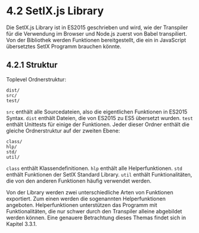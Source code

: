 # 4.2 SetlX.js Library

Die SetlX.js Library ist in ES2015 geschrieben und wird, wie der Transpiler für die Verwendung im Browser und Node.js zuerst von Babel transpiliert. Von der Bibliothek werden Funktionen bereitgestellt, die ein in JavaScript übersetztes SetlX Programm brauchen könnte.

## 4.2.1 Struktur

Toplevel Ordnerstruktur:
```
dist/
src/
test/
```
`src` enthält alle Sourcedateien, also die eigentlichen Funktionen in ES2015 Syntax. `dist` enthält Dateien, die von ES2015 zu ES5 übersetzt wurden. `test` enthält Unittests für einige der Funktionen. Jeder dieser Ordner enthält die gleiche Ordnerstruktur auf der zweiten Ebene:

```
class/
hlp/
std/
util/
```
`class` enthält Klassendefinitionen. `hlp` enthält alle Helperfunktionen. `std` enthält Funktionen der SetlX Standard Library. `util` enthält Funktionalitäten, die von den anderen Funktionen häufig verwendet werden.

Von der Library werden zwei unterschiedliche Arten von Funktionen exportiert. Zum einen werden die sogenannten Helperfunktionen angeboten. Helperfunktionen unterstützen das Programm mit Funktionalitäten, die nur schwer durch den Transpiler alleine abgebildet werden können. Eine genauere Betrachtung dieses Themas findet sich in Kapitel 3.3.1.

